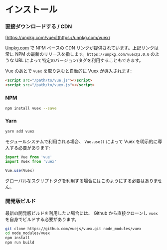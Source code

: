 # インストール

### 直接ダウンロードする / CDN

[https://unpkg.com/vuex](https://unpkg.com/vuex)

<!--email_off-->
[Unpkg.com](https://unpkg.com) で NPM ベースの CDN リンクが提供されています。上記リンクは常に NPM の最新のリリースを指します。`https://unpkg.com/vuex@2.0.0` のような URL によって特定のバージョン/タグを利用することもできます。
<!--/email_off-->

Vue のあとで `vuex` を取り込むと自動的に Vuex が導入されます:

``` html
<script src="/path/to/vue.js"></script>
<script src="/path/to/vuex.js"></script>
```

### NPM

``` bash
npm install vuex --save
```

### Yarn

``` bash
yarn add vuex
```

モジュールシステムで利用される場合、 `Vue.use()` によって Vuex を明示的に導入する必要があります:

``` js
import Vue from 'vue'
import Vuex from 'vuex'

Vue.use(Vuex)
```

グローバルなスクリプトタグを利用する場合にはこのようにする必要はありません。

### 開発版ビルド

最新の開発版ビルドを利用したい場合には、 Github から直接クローンし `vuex` を自身でビルドする必要があります。

``` bash
git clone https://github.com/vuejs/vuex.git node_modules/vuex
cd node_modules/vuex
npm install
npm run build
```
